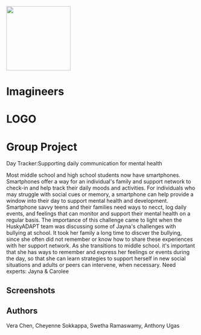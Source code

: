 <img src="https://lh3.googleusercontent.com/eyXOgLJMCtC35CDuz_1HQ22yfAtivYTJFYS2r2FMwtIbTZ9MoFWXfo2Y4yiqlLadqmKcXukSCs3I6nWdKyxSlXvrDnZzDy4Z0OvZ=w1652-h881-rw" width="170">

# Imagineers 


# LOGO

# Group Project 
Day Tracker:Supporting daily communication for mental health

Most middle school and high school students now have smartphones. Smartphones offer a way for an individual's family and support network to check-in and help track their daily moods and activities. For individuals who may struggle with social cues or memory, a smartphone can help provide a window into their day to support mental health and development. Smartphone savvy teens and their families need ways to necct, log daily events, and feelings that can monitor and support their mental health on a regular basis. The importance of this challenge came to light when the HuskyADAPT team was discussing some of Jayna's challenges with bullying at school. It took her family a long time to discver the bullying, since she often did not remember or know how to share these experiences with her support network. As she transitions to middle school. it's important that she has ways to remember and express her feelings or events during the day, so that she can learn strategies to support herself in new social situations and adults or peers can intervene, when necessary.
Need experts: Jayna & Carolee



## Screenshots

## Authors
Vera Chen, Cheyenne Sokkappa, Swetha Ramaswamy, Anthony Ugas 
